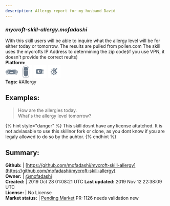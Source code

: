 ```yaml
---
description: Allergy report for my husband David
---
```


### _mycroft-skill-allergy.mofadashi_  
With this skill users will be able to inquire what the allergy level will be for either today or tomorrow.
The results are pulled from pollen.com
The skill uses the mycrofts IP Address to determining the zip code(if you use VPN, it doesn't provide the correct reults)  
**Platform:**  
 ![Mark I](../.gitbook/assets/mark-1-icon.png)  ![Mark II](../.gitbook/assets/mark-2-icon.png)  ![Picroft](../.gitbook/assets/picroft-icon.png)  ![plasmoid](../.gitbook/assets/kde.png)   
**Tags:** \#Allergy   
## Examples:  
> How are the allergies today.  
> What's the allergy level tomorrow?  
  
{% hint style="danger" %}
This skill dosnt have any license attatched. It is not adviasable to use this skillnor fork or clone, as you dont know if you are legaly allowed to do so by the auhtor.
{% endhint %}
  
## Summary:  
**Github:** | [https://github.com/mofadashi/mycroft-skill-allergy](https://github.com/mofadashi/mycroft-skill-allergy)  
**Owner:** | [@mofadashi](https://github.com/mofadashi)  
**Created:** | 2019 Oct 28 01:08:21 UTC  **Last updated:** 2019 Nov 12 22:38:09 UTC  
**License:** | No License  
**Market status:** | [Pending Market](https://market.mycroft.ai/skill/) PR-1126 needs validation new  
